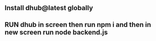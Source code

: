 ## Install dhub@latest globally
## RUN dhub in screen then run npm i and then in new screen run node backend.js
